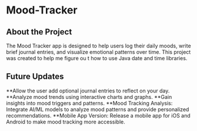# Mood-Tracker

## About the Project
The Mood Tracker app is designed to help users log their daily moods, write brief journal entries, and visualize emotional patterns over time. This project was created to help me figure ou t how to use Java date and time libraries. 

## Future Updates
**Allow the user add optional journal entries to reflect on your day.
**Analyze mood trends using interactive charts and graphs.
**Gain insights into mood triggers and patterns.
**Mood Tracking Analysis: Integrate AI/ML models to analyze mood patterns and provide personalized recommendations.
**Mobile App Version: Release a mobile app for iOS and Android to make mood tracking more accessible.
